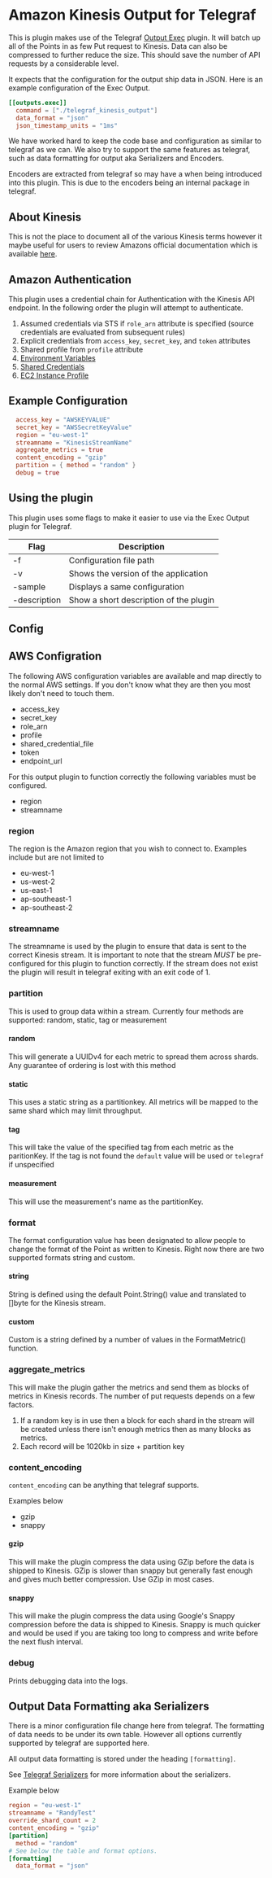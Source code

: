 # Amazon Kinesis Output for Telegraf

This is plugin makes use of the Telegraf [Output Exec](https://github.com/influxdata/telegraf/tree/master/plugins/outputs/exec) plugin. It will batch up all of the Points
in as few Put request to Kinesis. Data can also be compressed to further reduce the size. This should save the number of API requests by a considerable level.

It expects that the configuration for the output ship data in JSON. Here is an example configuration of the Exec Output.

```toml
[[outputs.exec]]
  command = ["./telegraf_kinesis_output"]
  data_format = "json"
  json_timestamp_units = "1ms"
```

We have worked hard to keep the code base and configuration as similar to telegraf as we can. We also try to support the same features as telegraf, such as data formatting for output aka Serializers and Encoders.

Encoders are extracted from telegraf so may have a when being introduced into this plugin. This is due to the encoders being an internal package in telegraf.

## About Kinesis

This is not the place to document all of the various Kinesis terms however it
maybe useful for users to review Amazons official documentation which is available
[here](http://docs.aws.amazon.com/kinesis/latest/dev/key-concepts.html).

## Amazon Authentication

This plugin uses a credential chain for Authentication with the Kinesis API endpoint. In the following order the plugin
will attempt to authenticate.

1. Assumed credentials via STS if `role_arn` attribute is specified (source credentials are evaluated from subsequent rules)
2. Explicit credentials from `access_key`, `secret_key`, and `token` attributes
3. Shared profile from `profile` attribute
4. [Environment Variables](https://github.com/aws/aws-sdk-go/wiki/configuring-sdk#environment-variables)
5. [Shared Credentials](https://github.com/aws/aws-sdk-go/wiki/configuring-sdk#shared-credentials-file)
6. [EC2 Instance Profile](http://docs.aws.amazon.com/AWSEC2/latest/UserGuide/iam-roles-for-amazon-ec2.html)

## Example Configuration

```toml
  access_key = "AWSKEYVALUE"
  secret_key = "AWSSecretKeyValue"
  region = "eu-west-1"
  streamname = "KinesisStreamName"
  aggregate_metrics = true
  content_encoding = "gzip"
  partition = { method = "random" }
  debug = true
```

## Using the plugin

This plugin uses some flags to make it easier to use via the Exec Output plugin for Telegraf.

Flag | Description
---|---
-f | Configuration file path
-v | Shows the version of the application
-sample | Displays a same configuration
-description | Show a short description of the plugin

## Config

## AWS Configration

The following AWS configuration variables are available and map directly to the normal AWS settings. If you don't know what they are then you most likely don't need to touch them.

* access_key
* secret_key
* role_arn
* profile
* shared_credential_file
* token
* endpoint_url

For this output plugin to function correctly the following variables must be configured.

* region
* streamname

### region

The region is the Amazon region that you wish to connect to. Examples include but are not limited to

* eu-west-1
* us-west-2
* us-east-1
* ap-southeast-1
* ap-southeast-2

### streamname

The streamname is used by the plugin to ensure that data is sent to the correct Kinesis stream. It is important to
note that the stream *MUST* be pre-configured for this plugin to function correctly. If the stream does not exist the
plugin will result in telegraf exiting with an exit code of 1.

### partition

This is used to group data within a stream. Currently four methods are supported: random, static, tag or measurement

#### random

This will generate a UUIDv4 for each metric to spread them across shards.
Any guarantee of ordering is lost with this method

#### static

This uses a static string as a partitionkey.
All metrics will be mapped to the same shard which may limit throughput.

#### tag

This will take the value of the specified tag from each metric as the paritionKey.
If the tag is not found the `default` value will be used or `telegraf` if unspecified

#### measurement

This will use the measurement's name as the partitionKey.

### format

The format configuration value has been designated to allow people to change the format of the Point as written to
Kinesis. Right now there are two supported formats string and custom.

#### string

String is defined using the default Point.String() value and translated to []byte for the Kinesis stream.

#### custom

Custom is a string defined by a number of values in the FormatMetric() function.

### aggregate_metrics

This will make the plugin gather the metrics and send them as blocks of metrics in Kinesis records. The number of put requests depends on a few factors.

1. If a random key is in use then a block for each shard in the stream will be created unless there isn't enough metrics then as many blocks as metrics.
1. Each record will be 1020kb in size + partition key

### content_encoding

`content_encoding` can be anything that telegraf supports.

Examples below

* gzip
* snappy

#### gzip

This will make the plugin compress the data using GZip before the data is shipped to Kinesis.
GZip is slower than snappy but generally fast enough and gives much better compression. Use GZip in most cases.

#### snappy

This will make the plugin compress the data using Google's Snappy compression before the data is shipped to Kinesis.
Snappy is much quicker and would be used if you are taking too long to compress and write before the next flush interval.

### debug

Prints debugging data into the logs.

## Output Data Formatting aka Serializers

There is a minor configuration file change here from telegraf. The formatting of data needs to be under its own table.
However all options currently supported by telegraf are supported here.

All output data formatting is stored under the heading `[formatting]`.

See [Telegraf Serializers](https://github.com/influxdata/telegraf#serializers) for more information about the serializers.

Example below

```toml
region = "eu-west-1"
streamname = "RandyTest"
override_shard_count = 2
content_encoding = "gzip"
[partition]
  method = "random"
# See below the table and format options.
[formatting]
  data_format = "json"
```

